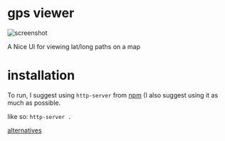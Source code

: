 # gps viewer

![screenshot](http://i.imgur.com/h8KIvcP.png)

A Nice UI for viewing lat/long paths on a map

# installation
To run, I suggest using `http-server` from [npm](https://www.npmjs.com/package/http-server) (I also suggest using it as much as possible.

like so: `http-server .`

[alternatives](https://gist.github.com/willurd/5720255)
